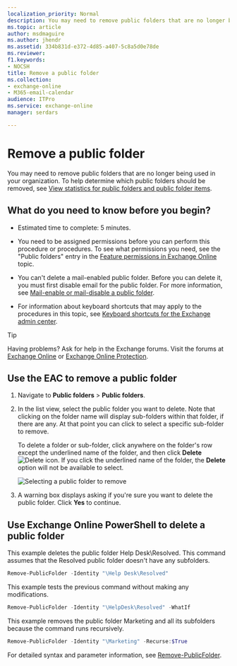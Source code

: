 ```yaml
---
localization_priority: Normal
description: You may need to remove public folders that are no longer being used in your organization. To help determine which public folders should be removed, see View statistics for public folders and public folder items.
ms.topic: article
author: msdmaguire
ms.author: jhendr
ms.assetid: 334b831d-e372-4d85-a407-5c8a5d0e78de
ms.reviewer: 
f1.keywords:
- NOCSH
title: Remove a public folder
ms.collection: 
- exchange-online
- M365-email-calendar
audience: ITPro
ms.service: exchange-online
manager: serdars

---
```


# Remove a public folder

You may need to remove public folders that are no longer being used in your organization. To help determine which public folders should be removed, see [View statistics for public folders and public folder items](view-public-folder-statistics.md).

## What do you need to know before you begin?

- Estimated time to complete: 5 minutes.

- You need to be assigned permissions before you can perform this procedure or procedures. To see what permissions you need, see the "Public folders" entry in the [Feature permissions in Exchange Online](../../permissions-exo/feature-permissions.md) topic.

- You can't delete a mail-enabled public folder. Before you can delete it, you must first disable email for the public folder. For more information, see [Mail-enable or mail-disable a public folder](enable-or-disable-mail-for-public-folder.md).

- For information about keyboard shortcuts that may apply to the procedures in this topic, see [Keyboard shortcuts for the Exchange admin center](../../accessibility/keyboard-shortcuts-in-admin-center.md).

> [!TIP]
> Having problems? Ask for help in the Exchange forums. Visit the forums at [Exchange Online](/answers/topics/office-exchange-server-itpro.html) or [Exchange Online Protection](https://social.technet.microsoft.com/forums/forefront/home?forum=FOPE).

## Use the EAC to remove a public folder

1. Navigate to **Public folders** \> **Public folders**.

2. In the list view, select the public folder you want to delete. Note that clicking on the folder name will display sub-folders within that folder, if there are any. At that point you can click to select a specific sub-folder to remove.

     To delete a folder or sub-folder, click anywhere on the folder's row except the underlined name of the folder, and then click **Delete** ![Delete icon](../../media/ITPro_EAC_DeleteIcon.gif). If you click the underlined name of the folder, the **Delete** option will not be available to select.

    ![Selecting a public folder to remove](../../media/8666290d-3f19-4c70-afe3-45569762718b.png)

3. A warning box displays asking if you're sure you want to delete the public folder. Click **Yes** to continue.

## Use Exchange Online PowerShell to delete a public folder

This example deletes the public folder Help Desk\Resolved. This command assumes that the Resolved public folder doesn't have any subfolders.

```PowerShell
Remove-PublicFolder -Identity "\Help Desk\Resolved"
```

This example tests the previous command without making any modifications.

```PowerShell
Remove-PublicFolder -Identity "\HelpDesk\Resolved" -WhatIf
```

This example removes the public folder Marketing and all its subfolders because the command runs recursively.

```PowerShell
Remove-PublicFolder -Identity "\Marketing" -Recurse:$True
```

For detailed syntax and parameter information, see [Remove-PublicFolder](/powershell/module/exchange/remove-publicfolder).